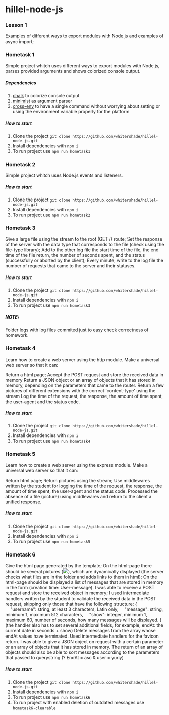 # hillel-node-js

### Lesson 1 
Examples of different ways to export modules with Node.js and examples of async import;

### Hometask 1
Simple project whitch uses different ways to export modules with Node.js, parses provided arguments and shows colorized console output.

##### Dependencies
1. [chalk](https://github.com/chalk/chalk) to colorize console output
1. [minimist](https://github.com/substack/minimist) as argument parser
1. [cross-env](https://github.com/kentcdodds/cross-env) to have a single command without worrying about setting or using the environment variable properly for the platform

##### How to start
1. Clone the project `git clone https://github.com/whitershade/hillel-node-js.git`
1. Install dependencies with `npm i`
1. To run project use `npm run hometask1`

### Hometask 2
Simple project whitch uses Node.js events and listeners.

##### How to start
1. Clone the project `git clone https://github.com/whitershade/hillel-node-js.git`
1. Install dependencies with `npm i`
1. To run project use `npm run hometask2`

### Hometask 3
Give a large file using the stream to the root (GET /) route;
Set the response of the server with the data type that corresponds to the file (check using the file-type library);
Add to the other log file the start time of the file, the end time of the file return, the number of seconds spent, and the status (successfully or aborted by the client);
Every minute, write to the log file the number of requests that came to the server and their statuses.

##### How to start
1. Clone the project `git clone https://github.com/whitershade/hillel-node-js.git`
1. Install dependencies with `npm i`
1. To run project use `npm run hometask3`

##### NOTE:
Folder logs with log files commited just to easy check сorrectness of homework.

### Hometask 4
Learn how to create a web server using the http module.
Make a universal web server so that it can:

Return a html page;
Accept the POST request and store the received data in memory
Return a JSON object or an array of objects that it has stored in memory, depending on the parameters that came to the router.
Return a few pictures of different extensions with the correct 'content-type' using the stream
Log the time of the request, the response, the amount of time spent, the user-agent and the status code.

##### How to start
1. Clone the project `git clone https://github.com/whitershade/hillel-node-js.git`
1. Install dependencies with `npm i`
1. To run project use `npm run hometask4`

### Hometask 5
Learn how to create a web server using the express module.
Make a universal web server so that it can:

Return html page;
Return pictures using the stream;
Use middlewares written by the student for logging the time of the request, the response, the amount of time spent, the user-agent and the status code.
Processed the absence of a file (picture) using middlewares and return to the client a unified response.

##### How to start
1. Clone the project `git clone https://github.com/whitershade/hillel-node-js.git`
1. Install dependencies with `npm i`
1. To run project use `npm run hometask5`

### Hometask 6
Give the html page generated by the template;
On the html-page there should be several pictures (<img src = "file reference">), which are dynamically displayed (the server checks what files are in the folder and adds links to them in html);
On the html-page should be displayed a list of messages that are stored in memory in the form (creation time: User-message).
I was able to receive a POST request and store the received object in memory;
I used intermediate handlers written by the student to validate the received data in the POST request, skipping only those that have the following structure:
{
    "username": string, at least 3 characters, Latin only,
    "message": string, minimum 1, maximum 512 characters,
    "show": integer, minimum 1, maximum 60, number of seconds, how many messages will be displayed.
}
(the handler also has to set several additional fields, for example, endAt: the current date in seconds + show)
Delete messages from the array whose endAt values ​​have terminated.
Used intermediate handlers for the favicon return.
I was able to give a JSON object on request with a certain parameter or an array of objects that it has stored in memory.
The return of an array of objects should also be able to sort messages according to the parameters that passed to querystring (? EndAt = asc & user = yuriy)

##### How to start
1. Clone the project `git clone https://github.com/whitershade/hillel-node-js.git`
1. Install dependencies with `npm i`
1. To run project use `npm run hometask6`
1. To run project with enabled deletion of outdated messages use `hometask6-clearable`
